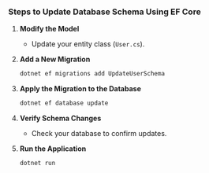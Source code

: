 ### **Steps to Update Database Schema Using EF Core**

1.  **Modify the Model**

    -   Update your entity class (`User.cs`).
2.  **Add a New Migration**

    ```bash
    dotnet ef migrations add UpdateUserSchema
    ```

3.  **Apply the Migration to the Database**

    ```bash
    dotnet ef database update
    ```

4.  **Verify Schema Changes**

    -   Check your database to confirm updates.
5.  **Run the Application**

    ```bash
    dotnet run
    ```
